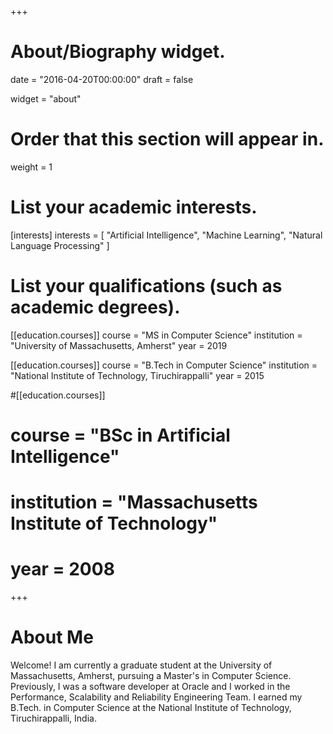 +++
# About/Biography widget.

date = "2016-04-20T00:00:00"
draft = false

widget = "about"

# Order that this section will appear in.
weight = 1

# List your academic interests.
[interests]
  interests = [
    "Artificial Intelligence",
    "Machine Learning",
    "Natural Language Processing"
  ]

# List your qualifications (such as academic degrees).
[[education.courses]]
  course = "MS in Computer Science"
  institution = "University of Massachusetts, Amherst"
  year = 2019

[[education.courses]]
  course = "B.Tech in Computer Science"
  institution = "National Institute of Technology, Tiruchirappalli"
  year = 2015

#[[education.courses]]
#  course = "BSc in Artificial Intelligence"
#  institution = "Massachusetts Institute of Technology"
#  year = 2008
 
+++

# About Me

Welcome! I am currently a graduate student at the University of Massachusetts, Amherst, pursuing a Master's in Computer Science. 
Previously, I was a software developer at Oracle and I worked in the Performance, Scalability and Reliability Engineering Team. 
I earned my B.Tech. in Computer Science at the National Institute of Technology, Tiruchirappalli, India.


